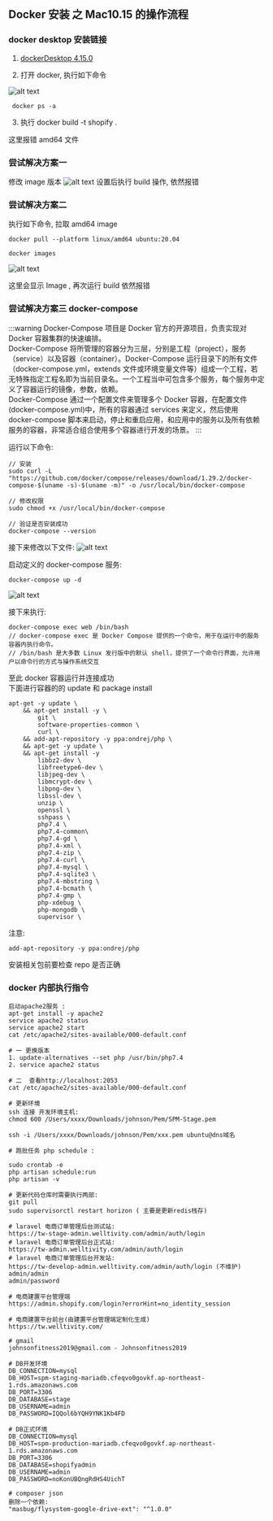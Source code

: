 ## Docker 安装 之 Mac10.15 的操作流程

### docker desktop 安装链接

1. [dockerDesktop 4.15.0](https://desktop.docker.com/mac/main/amd64/93002/Docker.dmg)

2. 打开 docker, 执行如下命令

![alt text](./images/image.png)

```shell
 docker ps -a
```

3. 执行 docker build -t shopify .

这里报错 amd64 文件

### 尝试解决方案一

修改 image 版本
![alt text](./images/image-1.png)
设置后执行 build 操作, 依然报错 <br>

### 尝试解决方案二

执行如下命令, 拉取 amd64 image

```shell
docker pull --platform linux/amd64 ubuntu:20.04

docker images
```

![alt text](./images/image-3.png)

这里会显示 Image , 再次运行 build 依然报错

### 尝试解决方案三 docker-compose

:::warning
Docker-Compose 项目是 Docker 官方的开源项目，负责实现对 Docker 容器集群的快速编排。<br>
Docker-Compose 将所管理的容器分为三层，分别是工程（project），服务（service）以及容器（container）。Docker-Compose 运行目录下的所有文件（docker-compose.yml，extends 文件或环境变量文件等）组成一个工程，若无特殊指定工程名即为当前目录名。一个工程当中可包含多个服务，每个服务中定义了容器运行的镜像，参数，依赖。 <br>
Docker-Compose 通过一个配置文件来管理多个 Docker 容器，在配置文件(docker-compose.yml)中，所有的容器通过 services 来定义，然后使用 docker-compose 脚本来启动，停止和重启应用，和应用中的服务以及所有依赖服务的容器，非常适合组合使用多个容器进行开发的场景。
:::

运行以下命令:

```shell
// 安装
sudo curl -L "https://github.com/docker/compose/releases/download/1.29.2/docker-compose-$(uname -s)-$(uname -m)" -o /usr/local/bin/docker-compose

// 修改权限
sudo chmod +x /usr/local/bin/docker-compose

// 验证是否安装成功
docker-compose --version
```

接下来修改以下文件:
![alt text](./images/image-2.png)

启动定义的 docker-compose 服务:

```shell
docker-compose up -d
```

![alt text](./images/image-4.png)

接下来执行: <br>

```shell
docker-compose exec web /bin/bash
// docker-compose exec 是 Docker Compose 提供的一个命令，用于在运行中的服务容器内执行命令。
// /bin/bash 是大多数 Linux 发行版中的默认 shell，提供了一个命令行界面，允许用户以命令行的方式与操作系统交互
```

至此 docker 容器运行并连接成功 <br>
下面进行容器的的 update 和 package install <br>

```shell
apt-get -y update \
    && apt-get install -y \
        git \
        software-properties-common \
        curl \
    && add-apt-repository -y ppa:ondrej/php \
    && apt-get -y update \
    && apt-get install -y
        libbz2-dev \
        libfreetype6-dev \
        libjpeg-dev \
        libmcrypt-dev \
        libpng-dev \
        libssl-dev \
        unzip \
        openssl \
        sshpass \
        php7.4 \
        php7.4-common\
        php7.4-gd \
        php7.4-xml \
        php7.4-zip \
        php7.4-curl \
        php7.4-mysql \
        php7.4-sqlite3 \
        php7.4-mbstring \
        php7.4-bcmath \
        php7.4-gmp \
        php-xdebug \
        php-mongodb \
        supervisor \
```

注意: <br>

```shell
add-apt-repository -y ppa:ondrej/php
```

安装相关包前要检查 repo 是否正确

### docker 内部执行指令

```shell
启动apache2服务 :
apt-get install -y apache2
service apache2 status
service apache2 start
cat /etc/apache2/sites-available/000-default.conf

# 一 更换版本
1. update-alternatives --set php /usr/bin/php7.4
2. service apache2 status

# 二  查看http://localhost:2053
cat /etc/apache2/sites-available/000-default.conf

# 更新环境
ssh 连接 开发环境主机:
chmod 600 /Users/xxxx/Downloads/johnson/Pem/SPM-Stage.pem

ssh -i /Users/xxxx/Downloads/johnson/Pem/xxx.pem ubuntu@dns域名

# 跑批任务 php schedule :

sudo crontab -e
php artisan schedule:run
php artisan -v

# 更新代码仓库时需要执行两部:
git pull
sudo supervisorctl restart horizon ( 主要是更新redis栈存)

# laravel 电商订单管理后台测试站:
https://tw-stage-admin.welltivity.com/admin/auth/login
# laravel 电商订单管理后台正式站:
https://tw-admin.welltivity.com/admin/auth/login
# laravel 电商订单管理后台开发站:
https://tw-develop-admin.welltivity.com/admin/auth/login (不维护)
admin/admin
admin/password

# 电商建置平台管理端
https://admin.shopify.com/login?errorHint=no_identity_session

# 电商建置平台前台(由建置平台管理端定制化生成)
https://tw.welltivity.com/

# gmail
johnsonfitness2019@gmail.com - Johnsonfitness2019

# DB开发环境
DB_CONNECTION=mysql
DB_HOST=spm-staging-mariadb.cfeqvo0govkf.ap-northeast-1.rds.amazonaws.com
DB_PORT=3306
DB_DATABASE=stage
DB_USERNAME=admin
DB_PASSWORD=IQQol6bYQH9YNK1Kb4FD

# DB正式环境
DB_CONNECTION=mysql
DB_HOST=spm-production-mariadb.cfeqvo0govkf.ap-northeast-1.rds.amazonaws.com
DB_PORT=3306
DB_DATABASE=shopifyadmin
DB_USERNAME=admin
DB_PASSWORD=noKonUBQngRdHS4UichT

# composer json
删除一个依赖:
"masbug/flysystem-google-drive-ext": "^1.0.0"


```
